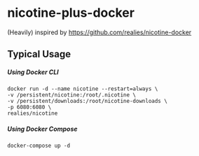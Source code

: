 # nicotine-plus-docker

(Heavily) inspired by https://github.com/realies/nicotine-docker

## Typical Usage

##### Using Docker CLI
```
docker run -d --name nicotine --restart=always \
-v /persistent/nicotine:/root/.nicotine \
-v /persistent/downloads:/root/nicotine-downloads \
-p 6080:6080 \
realies/nicotine
```

##### Using Docker Compose
```
docker-compose up -d
```

